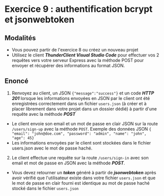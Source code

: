 # Exercice 9 : authentification bcrypt et jsonwebtoken

## Modalités

- Vous pouvez partir de l'exercice 8 ou créez un nouveau projet
- Utilisez le client ***ThunderClient Visual Studio Code*** pour effectuer vos 2 requêtes vers votre serveur Express avec la méthode POST pour envoyer et récupérer des informations au format JSON.

## Enoncé

1. Renvoyez au client, un JSON `{"message":"success"}` et un code ***HTTP 201*** lorsque les informations envoyées en JSON par le client ont été enregistrées correctement dans un fichier `users.json` (à créer et à placer librement dans votre projet dans un dossier dédié) à partir d'une requête avec la méthode ***POST***
- Le client envoie son email et un mot de passe en clair JSON sur la route `/users/sign-up` avec la méthode `POST`. Exemple des données JSON  `{ "email": "john@doe.com", "password": "admin", "name": "john", "age": 45}`
- Les informations envoyées par le client sont stockées dans le fichier users.json avec le mot de passe haché.
2. Le client effectue une requête sur la route `/users/sign-in` avec son email et mot de passe en JSON avec la méthode ***POST***.

- Vous devez retourner un ***token*** généré à partir de ***jsonwebtoken*** après avoir vérifié que l'utilisateur existe dans votre fichier `users.json` et que le mot de passe en clair fourni est identique au mot de passe haché stocké dans le fichier `users.json` 
